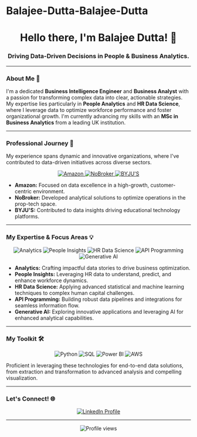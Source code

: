 # Balajee-Dutta-Balajee-Dutta
<div align="center">
  <h1>Hello there, I'm Balajee Dutta! 👋</h1>
  <p><h3>Driving Data-Driven Decisions in People & Business Analytics.</h3></p>
</div>

---

### About Me 🚀

I'm a dedicated **Business Intelligence Engineer** and **Business Analyst** with a passion for transforming complex data into clear, actionable strategies. My expertise lies particularly in **People Analytics** and **HR Data Science**, where I leverage data to optimize workforce performance and foster organizational growth. I'm currently advancing my skills with an **MSc in Business Analytics** from a leading UK institution.

---

### Professional Journey 🏢

My experience spans dynamic and innovative organizations, where I've contributed to data-driven initiatives across diverse sectors.

<p align="center">
  <a href="https://www.amazon.com/" target="_blank">
    <img src="https://img.shields.io/badge/Amazon-FF9900?style=for-the-badge&logo=amazon&logoColor=white" alt="Amazon" />
  </a>
  <a href="https://www.nobroker.in/" target="_blank">
    <img src="https://img.shields.io/badge/NoBroker-00B289?style=for-the-badge&logo=firebase&logoColor=white" alt="NoBroker" />
  </a>
  <a href="https://byjus.com/" target="_blank">
    <img src="https://img.shields.io/badge/BYJU'S-4C4A73?style=for-the-badge&logo=bytedance&logoColor=white" alt="BYJU'S" />
  </a>
</p>

* **Amazon:** Focused on data excellence in a high-growth, customer-centric environment.
* **NoBroker:** Developed analytical solutions to optimize operations in the prop-tech space.
* **BYJU'S:** Contributed to data insights driving educational technology platforms.

---

### My Expertise & Focus Areas 💡

<p align="center">
  <img src="https://img.shields.io/badge/Analytics-FFD133?style=for-the-badge&logo=apachespark&logoColor=black" alt="Analytics" />
  <img src="https://img.shields.io/badge/People%20Insights-6C3483?style=for-the-badge&logo=microsoftteams&logoColor=white" alt="People Insights" />
  <img src="https://img.shields.io/badge/HR%20Data%20Science-D9534F?style=for-the-badge&logo=scikitlearn&logoColor=white" alt="HR Data Science" />
  <img src="https://img.shields.io/badge/API%20Programming-5B7FFF?style=for-the-badge&logo=postman&logoColor=white" alt="API Programming" />
  <img src="https://img.shields.io/badge/Generative%20AI-000000?style=for-the-badge&logo=openai&logoColor=white" alt="Generative AI" />
</p>

* **Analytics:** Crafting impactful data stories to drive business optimization.
* **People Insights:** Leveraging HR data to understand, predict, and enhance workforce dynamics.
* **HR Data Science:** Applying advanced statistical and machine learning techniques to complex human capital challenges.
* **API Programming:** Building robust data pipelines and integrations for seamless information flow.
* **Generative AI:** Exploring innovative applications and leveraging AI for enhanced analytical capabilities.

---

### My Toolkit 🛠️

<p align="center">
  <img src="https://img.shields.io/badge/Python-3776AB?style=for-the-badge&logo=python&logoColor=white" alt="Python" />
  <img src="https://img.shields.io/badge/SQL-4479A1?style=for-the-badge&logo=postgresql&logoColor=white" alt="SQL" />
  <img src="https://img.shields.io/badge/Power%20BI-F2C811?style=for-the-badge&logo=powerbi&logoColor=black" alt="Power BI" />
  <img src="https://img.shields.io/badge/AWS-232F3E?style=for-the-badge&logo=amazon-aws&logoColor=white" alt="AWS" />
</p>

Proficient in leveraging these technologies for end-to-end data solutions, from extraction and transformation to advanced analysis and compelling visualization.

---

### Let's Connect! 🌐

<p align="center">
  <a href="https://www.linkedin.com/in/balajeedutta88888/" target="_blank">
    <img src="https://img.shields.io/badge/LinkedIn-0A66C2?style=for-the-badge&logo=linkedin&logoColor=white" alt="LinkedIn Profile" />
  </a>
</p>

---

<div align="center">
  <img src="https://komarev.com/ghpvc/?username=Balajee-Dutta&color=blue" alt="Profile views" />
</div>
